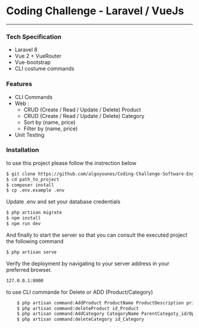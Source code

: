 # Coding Challenge - Laravel / VueJs
---
### Tech Specification

  - Laravel 8
  - Vue 2 + VueRouter
  - Vue-bootstrap
  - CLI costume commands

### Features

  - CLI Commands
  - Web :
    - CRUD (Create / Read / Update / Delete) Product
    - CRUD (Create / Read / Update / Delete) Category
    - Sort by (name, price)
    - Filter by (name, price)
  - Unit Testing

### Installation

to use this project please follow the instrection below

```sh
$ git clone https://github.com/algoyounes/Coding-Challenge-Software-Engineer-application-by-Younes-ENHARI
$ cd path_to_project
$ composer install
$ cp .env.example .env
```
Update .env and set your database credentials

```sh
$ php artisan migrate
$ npm install
$ npm run dev
```
And finally to start the server so that you can consult the executed project the following command
```sh
$ php artisan serve
```
Verify the deployment by navigating to your server address in your preferred browser.
```sh
127.0.0.1:8000
```

to use CLI commande for Delete or ADD (Product/Category)
```sh
    $ php artisan command:AddProduct ProductName ProductDescription price category_id path_img
    $ php artisan command:deleteProduct id_Product
    $ php artisan command:AddCategory CategoryName ParentCategoty_id/Optionelle
    $ php artisan command:deleteCategory id_Category
```
